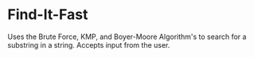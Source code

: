 # Find-It-Fast
Uses the Brute Force, KMP, and Boyer-Moore Algorithm's to search for a substring in a string. Accepts input from the user.
